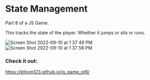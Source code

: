 # State Management

Part 8 of a JS Game. 

This tracks the state of the player. Whether it jumps or sits or runs.

![Screen Shot 2022-09-10 at 1 37 49 PM](https://user-images.githubusercontent.com/99015262/189469021-7b7f7c03-8376-46fa-9346-c289a6bbb115.png)
![Screen Shot 2022-09-10 at 1 37 58 PM](https://user-images.githubusercontent.com/99015262/189469027-20e54684-77ab-4109-8955-082b4186826e.png)


### Check it out:
https://kthom123.github.io/js_game_pt8/
